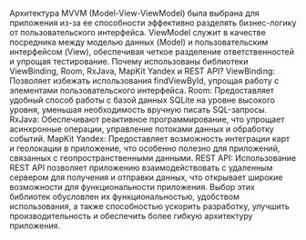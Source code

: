 Архитектура MVVM (Model-View-ViewModel) была выбрана для приложения из-за ее способности эффективно разделять бизнес-логику от пользовательского интерфейса. ViewModel служит в качестве посредника между моделью данных (Model) и пользовательским интерфейсом (View), обеспечивая четкое разделение ответственностей и упрощая тестирование.
Почему использованы библиотеки ViewBinding, Room, RxJava, MapKit Yandex и REST API?
ViewBinding: Позволяет избежать использования findViewById, упрощая работу с элементами пользовательского интерфейса.
Room: Предоставляет удобный способ работы с базой данных SQLite на уровне высокого уровня, уменьшая необходимость вручную писать SQL-запросы.
RxJava: Обеспечивают реактивное программирование, что упрощает асинхронные операции, управление потоками данных и обработку событий.
MapKit Yandex: Предоставляет возможность интеграции карт и геолокации в приложение, что особенно полезно для приложений, связанных с геопространственными данными.
REST API: Использование REST API позволяет приложению взаимодействовать с удаленным сервером для получения и отправки данных, что открывает широкие возможности для функциональности приложения.
Выбор этих библиотек обусловлен их функциональностью, удобством использования, а также способностью ускорить разработку, улучшить производительность и обеспечить более гибкую архитектуру приложения.
